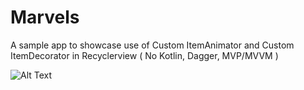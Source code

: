 # Marvels
A sample app to showcase use of Custom ItemAnimator and Custom ItemDecorator in Recyclerview ( No Kotlin, Dagger, MVP/MVVM )

![Alt Text](https://media.giphy.com/media/3o752cqASFCSgpsNW0/giphy.gif)
